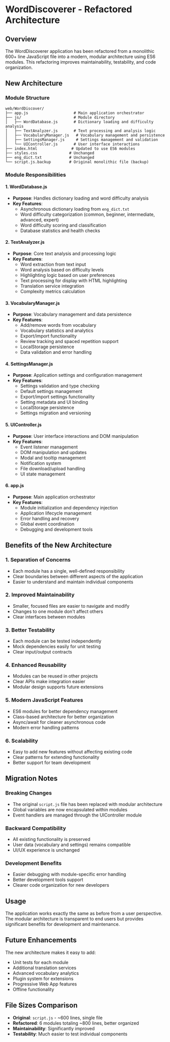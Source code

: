 # WordDiscoverer - Refactored Architecture

## Overview

The WordDiscoverer application has been refactored from a monolithic 600+ line JavaScript file into a modern, modular architecture using ES6 modules. This refactoring improves maintainability, testability, and code organization.

## New Architecture

### Module Structure

```
web/WordDiscover/
├── app.js                    # Main application orchestrator
├── js/                       # Module directory
│   ├── WordDatabase.js       # Dictionary loading and difficulty analysis
│   ├── TextAnalyzer.js       # Text processing and analysis logic
│   ├── VocabularyManager.js   # Vocabulary management and persistence
│   ├── SettingsManager.js     # Settings management and validation
│   └── UIController.js       # User interface interactions
├── index.html               # Updated to use ES6 modules
├── styles.css              # Unchanged
├── eng_dict.txt            # Unchanged
└── script.js.backup        # Original monolithic file (backup)
```

### Module Responsibilities

#### 1. WordDatabase.js
- **Purpose**: Handles dictionary loading and word difficulty analysis
- **Key Features**:
  - Asynchronous dictionary loading from `eng_dict.txt`
  - Word difficulty categorization (common, beginner, intermediate, advanced, expert)
  - Word difficulty scoring and classification
  - Database statistics and health checks

#### 2. TextAnalyzer.js
- **Purpose**: Core text analysis and processing logic
- **Key Features**:
  - Word extraction from text input
  - Word analysis based on difficulty levels
  - Highlighting logic based on user preferences
  - Text processing for display with HTML highlighting
  - Translation service integration
  - Complexity metrics calculation

#### 3. VocabularyManager.js
- **Purpose**: Vocabulary management and data persistence
- **Key Features**:
  - Add/remove words from vocabulary
  - Vocabulary statistics and analytics
  - Export/import functionality
  - Review tracking and spaced repetition support
  - LocalStorage persistence
  - Data validation and error handling

#### 4. SettingsManager.js
- **Purpose**: Application settings and configuration management
- **Key Features**:
  - Settings validation and type checking
  - Default settings management
  - Export/import settings functionality
  - Setting metadata and UI binding
  - LocalStorage persistence
  - Settings migration and versioning

#### 5. UIController.js
- **Purpose**: User interface interactions and DOM manipulation
- **Key Features**:
  - Event listener management
  - DOM manipulation and updates
  - Modal and tooltip management
  - Notification system
  - File download/upload handling
  - UI state management

#### 6. app.js
- **Purpose**: Main application orchestrator
- **Key Features**:
  - Module initialization and dependency injection
  - Application lifecycle management
  - Error handling and recovery
  - Global event coordination
  - Debugging and development tools

## Benefits of the New Architecture

### 1. **Separation of Concerns**
- Each module has a single, well-defined responsibility
- Clear boundaries between different aspects of the application
- Easier to understand and maintain individual components

### 2. **Improved Maintainability**
- Smaller, focused files are easier to navigate and modify
- Changes to one module don't affect others
- Clear interfaces between modules

### 3. **Better Testability**
- Each module can be tested independently
- Mock dependencies easily for unit testing
- Clear input/output contracts

### 4. **Enhanced Reusability**
- Modules can be reused in other projects
- Clear APIs make integration easier
- Modular design supports future extensions

### 5. **Modern JavaScript Features**
- ES6 modules for better dependency management
- Class-based architecture for better organization
- Async/await for cleaner asynchronous code
- Modern error handling patterns

### 6. **Scalability**
- Easy to add new features without affecting existing code
- Clear patterns for extending functionality
- Better support for team development

## Migration Notes

### Breaking Changes
- The original `script.js` file has been replaced with modular architecture
- Global variables are now encapsulated within modules
- Event handlers are managed through the UIController module

### Backward Compatibility
- All existing functionality is preserved
- User data (vocabulary and settings) remains compatible
- UI/UX experience is unchanged

### Development Benefits
- Easier debugging with module-specific error handling
- Better development tools support
- Clearer code organization for new developers

## Usage

The application works exactly the same as before from a user perspective. The modular architecture is transparent to end users but provides significant benefits for development and maintenance.

## Future Enhancements

The new architecture makes it easy to add:
- Unit tests for each module
- Additional translation services
- Advanced vocabulary analytics
- Plugin system for extensions
- Progressive Web App features
- Offline functionality

## File Sizes Comparison

- **Original**: `script.js` - ~600 lines, single file
- **Refactored**: 6 modules totaling ~800 lines, better organized
- **Maintainability**: Significantly improved
- **Testability**: Much easier to test individual components

